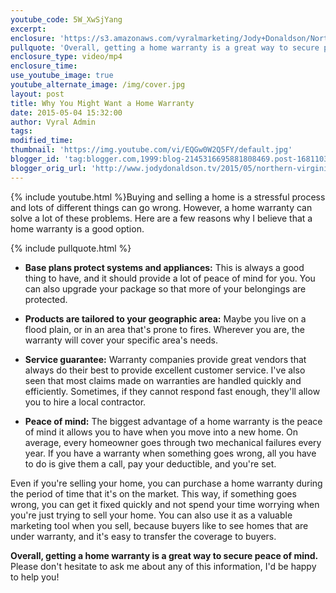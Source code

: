 ```yaml
---
youtube_code: 5W_XwSjYang
excerpt:
enclosure: 'https://s3.amazonaws.com/vyralmarketing/Jody+Donaldson/Northern+Virginia+Real+Estate+Agent-+Looking+for+peace+of+mind%253F.mp4'
pullquote: 'Overall, getting a home warranty is a great way to secure peace of mind.'
enclosure_type: video/mp4
enclosure_time:
use_youtube_image: true
youtube_alternate_image: /img/cover.jpg
layout: post
title: Why You Might Want a Home Warranty
date: 2015-05-04 15:32:00
author: Vyral Admin
tags:
modified_time:
thumbnail: 'https://img.youtube.com/vi/EQGw0W2Q5FY/default.jpg'
blogger_id: 'tag:blogger.com,1999:blog-2145316695881808469.post-1681103700735015957'
blogger_orig_url: 'http://www.jodydonaldson.tv/2015/05/northern-virginia-real-estate-tips-and.html'
---
```



{% include youtube.html %}Buying and selling a home is a stressful process and lots of different things can go wrong. However, a home warranty can solve a lot of these problems. Here are a few reasons why I believe that a home warranty is a good option.

{% include pullquote.html %}

* **Base plans protect systems and appliances:** This is always a good thing to have, and it should provide a lot of peace of mind for you. You can also upgrade your package so that more of your belongings are protected.

* **Products are tailored to your geographic area:** Maybe you live on a flood plain, or in an area that's prone to fires. Wherever you are, the warranty will cover your specific area's needs.

* **Service guarantee:** Warranty companies provide great vendors that always do their best to provide excellent customer service. I've also seen that most claims made on warranties are handled quickly and efficiently. Sometimes, if they cannot respond fast enough, they'll allow you to hire a local contractor.

* **Peace of mind:** The biggest advantage of a home warranty is the peace of mind it allows you to have when you move into a new home. On average, every homeowner goes through two mechanical failures every year. If you have a warranty when something goes wrong, all you have to do is give them a call, pay your deductible, and you're set.

Even if you're selling your home, you can purchase a home warranty during the period of time that it's on the market. This way, if something goes wrong, you can get it fixed quickly and not spend your time worrying when you're just trying to sell your home. You can also use it as a valuable marketing tool when you sell, because buyers like to see homes that are under warranty, and it's easy to transfer the coverage to buyers.

**Overall, getting a home warranty is a great way to secure peace of mind.** Please don't hesitate to ask me about any of this information, I'd be happy to help you!